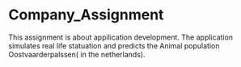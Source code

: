 # Company_Assignment

This assignment is about appilication development. 
The application simulates real life statuation and predicts the Animal population Oostvaarderpalssen( in the netherlands).
